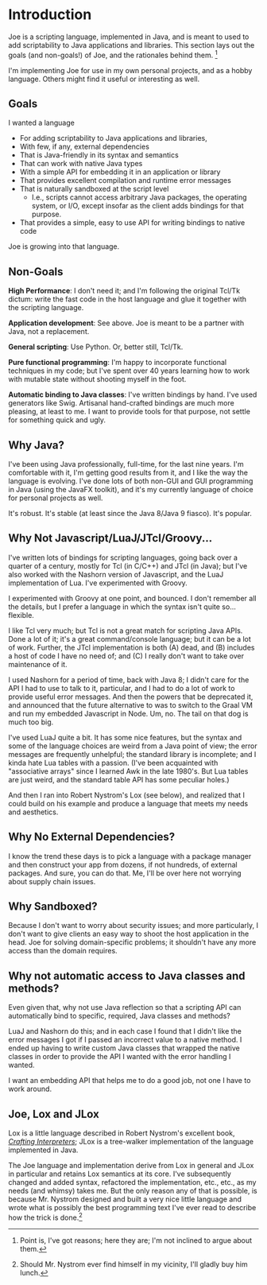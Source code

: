 # Introduction

Joe is a scripting language, implemented in Java, and is meant to used to
add scriptability to Java applications and libraries.  This section lays
out the goals (and non-goals!) of Joe, and the rationales behind them. [^nuts]

I'm implementing Joe for use in my own personal projects, and as a hobby
language.  Others might find it useful or interesting as well.

## Goals

I wanted a language 

- For adding scriptability to Java applications and libraries,
- With few, if any, external dependencies
- That is Java-friendly in its syntax and semantics
- That can work with native Java types
- With a simple API for embedding it in an application or library
- That provides excellent compilation and runtime error messages
- That is naturally sandboxed at the script level
  - I.e., scripts cannot access arbitrary Java packages, the operating system,
    or I/O, except insofar as the client adds bindings for that purpose.
- That provides a simple, easy to use API for writing bindings to native
  code

Joe is growing into that language.

## Non-Goals

**High Performance**: I don't need it; and I'm following the original Tcl/Tk
dictum: write the fast code in the host language and glue it together with the
scripting language.

**Application development**: See above.  Joe is meant to be a partner with
Java, not a replacement.

**General scripting**: Use Python.  Or, better still, Tcl/Tk.

**Pure functional programming**: I'm happy to incorporate functional
techniques in my code; but I've spent over 40 years learning how to work
with mutable state without shooting myself in the foot.

**Automatic binding to Java classes**: I've written bindings by hand.  I've
used generators like Swig.  Artisanal hand-crafted bindings are much more
pleasing, at least to me.  I want to provide tools for that purpose, not 
settle for something quick and ugly.

## Why Java?

I've been using Java professionally, full-time, for the last nine years.  I'm
comfortable with it, I'm getting good results from it, and I like the way the
language is evolving. I've done lots of both non-GUI and GUI programming in 
Java (using the JavaFX toolkit), and it's my currently language of choice
for personal projects as well.

It's robust. It's stable (at least since the Java 8/Java 9 fiasco).  It's
popular.

## Why Not Javascript/LuaJ/JTcl/Groovy...

I've written lots of bindings for scripting languages, going back over a
quarter of a century, mostly for Tcl (in C/C++) and JTcl (in Java); but I've
also worked with the Nashorn version of Javascript, and the LuaJ implementation
of Lua.  I've experimented with Groovy.

I experimented with Groovy at one point, and bounced. I don't remember all 
the details, but I prefer a language in which the syntax isn't quite so...
flexible.

I like Tcl very much; but Tcl is not a great match for scripting Java APIs.
Done a lot of it; it's a great command/console language; but it can be a lot
of work.  Further, the JTcl implementation is both (A) dead, and (B) includes
a host of code I have no need of; and (C) I really don't want to take over 
maintenance of it.

I used Nashorn for a period of time, back with Java 8; I didn't care for the
API I had to use to talk to it, particular, and I had to do a lot of work
to provide useful error messages.  And then the powers that be deprecated it,
and announced that the future alternative to was to switch to the Graal VM
and run my embedded Javascript in Node.  Um, no.  The tail on that dog is
much too big.

I've used LuaJ quite a bit. It has some nice features, but the syntax and some
of the language choices are weird from a Java point of view; the error
messages are frequently unhelpful; the standard library is incomplete; and I 
kinda hate Lua tables with a passion.  (I've been acquainted with "associative 
arrays" since I learned Awk in the late 1980's.  But Lua tables are just weird,
and the standard table API has some peculiar holes.)

And then I ran into Robert Nystrom's Lox (see below), and realized that I
could build on his example and produce a language that meets my needs and 
aesthetics.
 
## Why No External Dependencies?

I know the trend these days is to pick a language with a package manager and
then construct your app from dozens, if not hundreds, of external packages.
And sure, you can do that.  Me, I'll be over here not worrying about 
supply chain issues.

## Why Sandboxed?

Because I don't want to worry about security issues; and more particularly,
I don't want to give clients an easy way to shoot the host application in 
the head.  Joe for solving domain-specific problems; it shouldn't have any
more access than the domain requires.

## Why not automatic access to Java classes and methods?

Even given that, why not use Java reflection so that a scripting API can
automatically bind to specific, required, Java classes and methods?

LuaJ and Nashorn do this; and in each case I found that I didn't like the 
error messages I got if I passed an incorrect value to a native 
method. I ended up having to write custom Java classes that wrapped the native 
classes in order to provide the API I wanted with the error handling I wanted.

I want an embedding API that helps me to do a good job, not one I have to
work around.

## Joe, Lox and JLox

Lox is a little language described in Robert Nystrom's excellent book,
[*Crafting Interpreters*](https://craftinginterpreters.com); JLox is a
tree-walker implementation of the language implemented in Java.  

The Joe language and implementation derive from Lox in general and JLox in 
particular and retains Lox semantics at its core.  I've subsequently changed 
and added syntax, refactored the implementation, etc., etc., as my needs 
(and whimsy) takes me.  But the only reason any of that is possible,
is because Mr. Nystrom designed and built a very nice little language and wrote
what is possibly the best programming text I've ever read to describe how the
trick is done.[^lunch]

[^nuts]: Point is, I've got reasons; here they are; I'm not inclined to argue 
about them.

[^lunch]: Should Mr. Nystrom ever find himself in my vicinity, I'll gladly
buy him lunch.
